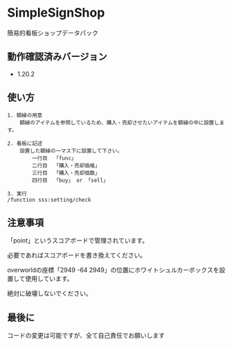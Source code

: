 # SimpleSignShop
簡易的看板ショップデータパック

## 動作確認済みバージョン
- 1.20.2

## 使い方
```
1. 額縁の用意
    額縁のアイテムを参照しているため、購入・売却させたいアイテムを額縁の中に設置します。

2. 看板に記述
    設置した額縁の一マス下に設置して下さい。
        一行目  「func」
        二行目  「購入・売却価格」
        三行目  「購入・売却個数」
        四行目  「buy」 or 「sell」

3. 実行
/function sss:setting/check
```

## 注意事項
「point」というスコアボードで管理されています。

必要であればスコアボードを書き換えてください。

overworldの座標「2949 -64 2949」の位置にホワイトシュルカーボックスを設置して使用しています。

絶対に破壊しないでください。

## 最後に
コードの変更は可能ですが、全て自己責任でお願いします